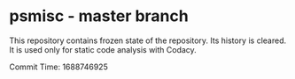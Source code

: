 # psmisc - master branch

This repository contains frozen state of the repository.
Its history is cleared. It is used only for static code
analysis with Codacy.

Commit Time: 1688746925